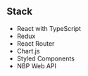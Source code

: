 ## Stack

- React with TypeScript
- Redux
- React Router
- Chart.js
- Styled Components
- NBP Web API
